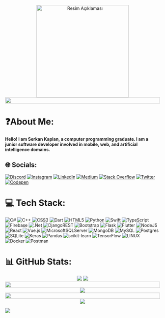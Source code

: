 <div align="center">
  <img src="https://media.giphy.com/media/v1.Y2lkPTc5MGI3NjExeDd0a2F2MmdjcHFsaWJrYXljZzdvYnFiNnBtNG14bWU1NDBwbnJpdCZlcD12MV9pbnRlcm5hbF9naWZfYnlfaWQmY3Q9Zw/zXmbOaTpbY6mA/giphy.gif" width="300" alt="Resim Açıklaması" />
</div>

  
<img src="https://i.imgur.com/dBaSKWF.gif" height="20" width="100%">

# ❓About Me:

#### Hello! I am Serkan Kaplan, a computer programming graduate. I am a junior software developer involved in mobile, web, and artificial intelligence domains.
## 🌐 Socials:
[![Discord](https://img.shields.io/badge/Discord-%237289DA.svg?logo=discord&logoColor=white)](https://discord.gg/serkanaplan) [![Instagram](https://img.shields.io/badge/Instagram-%23E4405F.svg?logo=Instagram&logoColor=white)](https://instagram.com/serkanaplan) [![LinkedIn](https://img.shields.io/badge/LinkedIn-%230077B5.svg?logo=linkedin&logoColor=white)](https://linkedin.com/in/serkanaplan) [![Medium](https://img.shields.io/badge/Medium-12100E?logo=medium&logoColor=white)](https://medium.com/@serkanaplan) [![Stack Overflow](https://img.shields.io/badge/-Stackoverflow-FE7A16?logo=stack-overflow&logoColor=white)](https://stackoverflow.com/users/serkanaplan) [![Twitter](https://img.shields.io/badge/Twitter-%231DA1F2.svg?logo=Twitter&logoColor=white)](https://twitter.com/serkanaplan) [![Codepen](https://img.shields.io/badge/Codepen-000000?style=for-the-badge&logo=codepen&logoColor=white)](https://codepen.io/serkanaplan) 

# 💻 Tech Stack:
![C#](https://img.shields.io/badge/c%23-%23239120.svg?style=plastic&logo=c-sharp&logoColor=white) ![C++](https://img.shields.io/badge/c++-%2300599C.svg?style=plastic&logo=c%2B%2B&logoColor=white) ![CSS3](https://img.shields.io/badge/css3-%231572B6.svg?style=plastic&logo=css3&logoColor=white) ![Dart](https://img.shields.io/badge/dart-%230175C2.svg?style=plastic&logo=dart&logoColor=white) ![HTML5](https://img.shields.io/badge/html5-%23E34F26.svg?style=plastic&logo=html5&logoColor=white) ![Python](https://img.shields.io/badge/python-3670A0?style=plastic&logo=python&logoColor=ffdd54) ![Swift](https://img.shields.io/badge/swift-F54A2A?style=plastic&logo=swift&logoColor=white) ![TypeScript](https://img.shields.io/badge/typescript-%23007ACC.svg?style=plastic&logo=typescript&logoColor=white) ![Firebase](https://img.shields.io/badge/firebase-%23039BE5.svg?style=plastic&logo=firebase) ![.Net](https://img.shields.io/badge/.NET-5C2D91?style=plastic&logo=.net&logoColor=white) ![DjangoREST](https://img.shields.io/badge/DJANGO-REST-ff1709?style=plastic&logo=django&logoColor=white&color=ff1709&labelColor=gray) ![Bootstrap](https://img.shields.io/badge/bootstrap-%23563D7C.svg?style=plastic&logo=bootstrap&logoColor=white) ![Flask](https://img.shields.io/badge/flask-%23000.svg?style=plastic&logo=flask&logoColor=white) ![Flutter](https://img.shields.io/badge/Flutter-%2302569B.svg?style=plastic&logo=Flutter&logoColor=white) ![NodeJS](https://img.shields.io/badge/node.js-6DA55F?style=plastic&logo=node.js&logoColor=white) ![React](https://img.shields.io/badge/react-%2320232a.svg?style=plastic&logo=react&logoColor=%2361DAFB) ![Vue.js](https://img.shields.io/badge/vuejs-%2335495e.svg?style=plastic&logo=vuedotjs&logoColor=%234FC08D) ![MicrosoftSQLServer](https://img.shields.io/badge/Microsoft%20SQL%20Sever-CC2927?style=plastic&logo=microsoft%20sql%20server&logoColor=white) ![MongoDB](https://img.shields.io/badge/MongoDB-%234ea94b.svg?style=plastic&logo=mongodb&logoColor=white) ![MySQL](https://img.shields.io/badge/mysql-%2300f.svg?style=plastic&logo=mysql&logoColor=white) ![Postgres](https://img.shields.io/badge/postgres-%23316192.svg?style=plastic&logo=postgresql&logoColor=white) ![SQLite](https://img.shields.io/badge/sqlite-%2307405e.svg?style=plastic&logo=sqlite&logoColor=white) ![Keras](https://img.shields.io/badge/Keras-%23D00000.svg?style=plastic&logo=Keras&logoColor=white) ![Pandas](https://img.shields.io/badge/pandas-%23150458.svg?style=plastic&logo=pandas&logoColor=white) ![scikit-learn](https://img.shields.io/badge/scikit--learn-%23F7931E.svg?style=plastic&logo=scikit-learn&logoColor=white) ![TensorFlow](https://img.shields.io/badge/TensorFlow-%23FF6F00.svg?style=plastic&logo=TensorFlow&logoColor=white) ![LINUX](https://img.shields.io/badge/Linux-FCC624?style=plastic&logo=linux&logoColor=black) ![Docker](https://img.shields.io/badge/docker-%230db7ed.svg?style=plastic&logo=docker&logoColor=white) ![Postman](https://img.shields.io/badge/Postman-FF6C37?style=plastic&logo=postman&logoColor=white)
# 📊 GitHub Stats:
<div align="center">
  
![](https://github-readme-stats.vercel.app/api?username=serkanaplan&theme=react&hide_border=true&include_all_commits=true&count_private=true)
![](https://github-readme-streak-stats.herokuapp.com/?user=serkanaplan&theme=react&hide_border=true)<br/>
<img src="https://i.imgur.com/dBaSKWF.gif" height="20" width="100%">
![](https://github-readme-stats.vercel.app/api/top-langs/?username=serkanaplan&theme=react&hide_border=true&include_all_commits=true&count_private=true&layout=compact)<br/>
<img src="https://i.imgur.com/dBaSKWF.gif" height="20" width="100%">
![](https://quotes-github-readme.vercel.app/api?type=horizontal&theme=tokyonight)
  </div>

[![](https://visitcount.itsvg.in/api?id=serkanaplan&icon=0&color=0)](https://visitcount.itsvg.in)

<!-- Proudly created with GPRM ( https://gprm.itsvg.in ) -->
